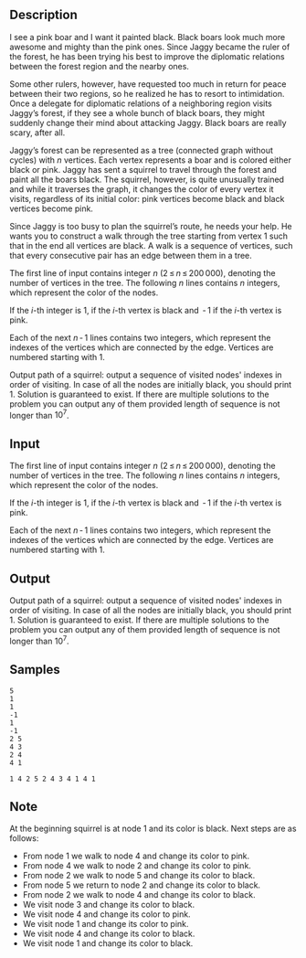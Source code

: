 ## Description

<div><p>I see a pink boar and I want it painted black. Black boars look much more awesome and mighty than the pink ones. Since Jaggy became the ruler of the forest, he has been trying his best to improve the diplomatic relations between the forest region and the nearby ones. </p><p>Some other rulers, however, have requested too much in return for peace between their two regions, so he realized he has to resort to intimidation. Once a delegate for diplomatic relations of a neighboring region visits Jaggy’s forest, if they see a whole bunch of black boars, they might suddenly change their mind about attacking Jaggy. Black boars are really scary, after all. </p><p>Jaggy’s forest can be represented as a tree (connected graph without cycles) with <span class="tex-span"><i>n</i></span> vertices. Each vertex represents a boar and is colored either black or pink. Jaggy has sent a squirrel to travel through the forest and paint all the boars black. The squirrel, however, is quite unusually trained and while it traverses the graph, it changes the color of every vertex it visits, regardless of its initial color: pink vertices become black and black vertices become pink. </p><p>Since Jaggy is too busy to plan the squirrel’s route, he needs your help. He wants you to construct a walk through the tree starting from vertex <span class="tex-span">1</span> such that in the end all vertices are black. A walk is a sequence of vertices, such that every consecutive pair has an edge between them in a tree.</p></div><div class="input-specification"><p>The first line of input contains integer <span class="tex-span"><i>n</i></span> (<span class="tex-span">2 ≤ <i>n</i> ≤ 200 000</span>), denoting the number of vertices in the tree. The following <span class="tex-span"><i>n</i></span> lines contains <span class="tex-span"><i>n</i></span> integers, which represent the color of the nodes.</p><p>If the <span class="tex-span"><i>i</i></span>-th integer is <span class="tex-span">1</span>, if the <span class="tex-span"><i>i</i></span>-th vertex is black and <span class="tex-span"> - 1</span> if the <span class="tex-span"><i>i</i></span>-th vertex is pink.</p><p>Each of the next <span class="tex-span"><i>n</i> - 1</span> lines contains two integers, which represent the indexes of the vertices which are connected by the edge. Vertices are numbered starting with <span class="tex-span">1</span>.</p></div><div class="output-specification"><p>Output path of a squirrel: output a sequence of visited nodes' indexes in order of visiting. In case of all the nodes are initially black, you should print <span class="tex-span">1</span>. Solution is guaranteed to exist. If there are multiple solutions to the problem you can output any of them provided length of sequence is not longer than <span class="tex-span">10<sup class="upper-index">7</sup></span>.</p></div>

## Input

<p>The first line of input contains integer <span class="tex-span"><i>n</i></span> (<span class="tex-span">2 ≤ <i>n</i> ≤ 200 000</span>), denoting the number of vertices in the tree. The following <span class="tex-span"><i>n</i></span> lines contains <span class="tex-span"><i>n</i></span> integers, which represent the color of the nodes.</p><p>If the <span class="tex-span"><i>i</i></span>-th integer is <span class="tex-span">1</span>, if the <span class="tex-span"><i>i</i></span>-th vertex is black and <span class="tex-span"> - 1</span> if the <span class="tex-span"><i>i</i></span>-th vertex is pink.</p><p>Each of the next <span class="tex-span"><i>n</i> - 1</span> lines contains two integers, which represent the indexes of the vertices which are connected by the edge. Vertices are numbered starting with <span class="tex-span">1</span>.</p>

## Output

<p>Output path of a squirrel: output a sequence of visited nodes' indexes in order of visiting. In case of all the nodes are initially black, you should print <span class="tex-span">1</span>. Solution is guaranteed to exist. If there are multiple solutions to the problem you can output any of them provided length of sequence is not longer than <span class="tex-span">10<sup class="upper-index">7</sup></span>.</p>

## Samples

```input1
5
1
1
-1
1
-1
2 5
4 3
2 4
4 1

```

```output1
1 4 2 5 2 4 3 4 1 4 1

```




## Note

<p>At the beginning squirrel is at node 1 and its color is black. Next steps are as follows: </p><ul> <li> From node <span class="tex-span">1</span> we walk to node <span class="tex-span">4</span> and change its color to pink. </li><li> From node <span class="tex-span">4</span> we walk to node <span class="tex-span">2</span> and change its color to pink. </li><li> From node <span class="tex-span">2</span> we walk to node <span class="tex-span">5</span> and change its color to black. </li><li> From node <span class="tex-span">5</span> we return to node <span class="tex-span">2</span> and change its color to black. </li><li> From node <span class="tex-span">2</span> we walk to node <span class="tex-span">4</span> and change its color to black. </li><li> We visit node <span class="tex-span">3</span> and change its color to black. </li><li> We visit node <span class="tex-span">4</span> and change its color to pink. </li><li> We visit node <span class="tex-span">1</span> and change its color to pink. </li><li> We visit node <span class="tex-span">4</span> and change its color to black. </li><li> We visit node <span class="tex-span">1</span> and change its color to black. </li></ul>

